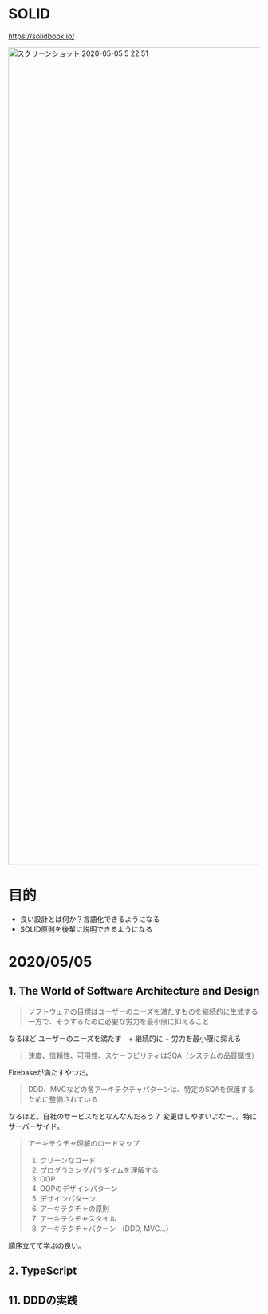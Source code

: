# SOLID

https://solidbook.io/

<img width="1639" alt="スクリーンショット 2020-05-05 5 22 51" src="https://user-images.githubusercontent.com/11070996/81010070-ad2c0700-8e90-11ea-9a13-cc8f45d48461.png">

# 目的
- 良い設計とは何か？言語化できるようになる
- SOLID原則を後輩に説明できるようになる

# 2020/05/05

## 1. The World of Software Architecture and Design

> ソフトウェアの目標はユーザーのニーズを満たすものを継続的に生成する一方で、そうするために必要な労力を最小限に抑えること

なるほど
ユーザーのニーズを満たす　+ 継続的に + 労力を最小限に抑える

> 速度、信頼性、可用性、スケーラビリティはSQA（システムの品質属性）

Firebaseが満たすやつだ。

> DDD、MVCなどの各アーキテクチャパターンは、特定のSQAを保護するために整備されている

なるほど。自社のサービスだとなんなんだろう？
変更はしやすいよなー。。特にサーバーサイド。


> アーキテクチャ理解のロードマップ
> 1. クリーンなコード
> 2. プログラミングパラダイムを理解する
> 3. OOP
> 4. OOPのデザインパターン
> 5. デザインパターン
> 6. アーキテクチャの原則
> 7. アーキテクチャスタイル
> 8. アーキテクチャパターン （DDD, MVC...）

順序立てて学ぶの良い。

## 2. TypeScript

## 11. DDDの実践
